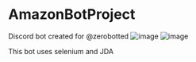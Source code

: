 # AmazonBotProject
 Discord bot created for @zerobotted
![image](https://github.com/notmyidea/AmazonBotProject/assets/107358985/c02eff90-a0b2-425a-8fa2-ec867e97fe1f)
![image](https://github.com/notmyidea/AmazonBotProject/assets/107358985/56fb6743-3fd8-4423-9a7e-21eb5b1e3461)

This bot uses selenium and JDA
